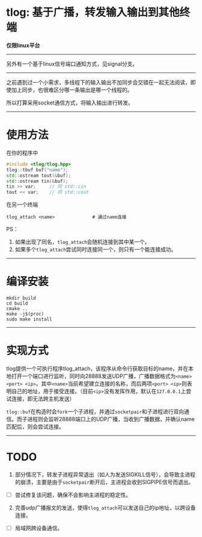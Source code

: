 # tlog: 基于广播，转发输入输出到其他终端

**仅限linux平台**

---

另外有一个基于linux信号端口通知方式，见signal分支。

---

之前遇到过一个小需求，多线程下的输入输出不加同步会交错在一起无法阅读，即使加上同步，也很难区分哪一条输出是哪一个线程的。

所以打算采用socket通信方式，将输入输出进行转发。

---

# 使用方法

在你的程序中

```c++
#include <tlog/tlog.hpp>
tlog::tbuf buf("name");
std::ostream tout(&buf);
std::ostream tin(&buf);
tin >> var;	    // 同 std::cin
tout << var;	// 同 std::cout
```

在另一个终端

```shell
tlog_attach	<name>				# 通过name连接
```

PS：
1. 如果出现了同名，`tlog_attach`会随机连接到其中某一个。
2. 如果多个`tlog_attach`尝试同时连接同一个，则只有一个能连接成功。

---

# 编译安装

```shell
mkdir build
cd build
cmake ..
make -j$(proc)
sudo make install
```

---

# 实现方式

tlog提供一个可执行程序tlog_attach，该程序从命令行获取目标的name，并在本地打开一个端口进行监听，同时向28888发送UDP广播，广播数据格式为`<name> <port> <ip>`。其中`<name>`当前希望建立连接的名称，而后两项`<port> <ip>`则表明自己的地址，用于接受连接。（目前`<ip>`没有发挥作用，默认在`127.0.0.1`上尝试连接，即无法跨主机发送）

`tlog::buf`在构造时会`fork`一个子进程，并通过`socketpair`和子进程进行双向通信。而子进程则会监听28888端口上的UDP广播，当收到广播数据，并确认name匹配后，则会尝试连接。

---

# TODO

1. 部分情况下，转发子进程异常退出（如人为发送SIGKILL信号），会导致主进程的崩溃，主要是由于`socketpair`断开后，主进程会收到SIGPIPE信号而退出。

- [ ] 尝试修复该问题，确保不会影响主进程的稳定性。

2. 完善udp广播报文的发送，使得`tlog_attach`可以发送自己的ip地址，以跨设备连接。

- [ ] 局域网跨设备通信。
